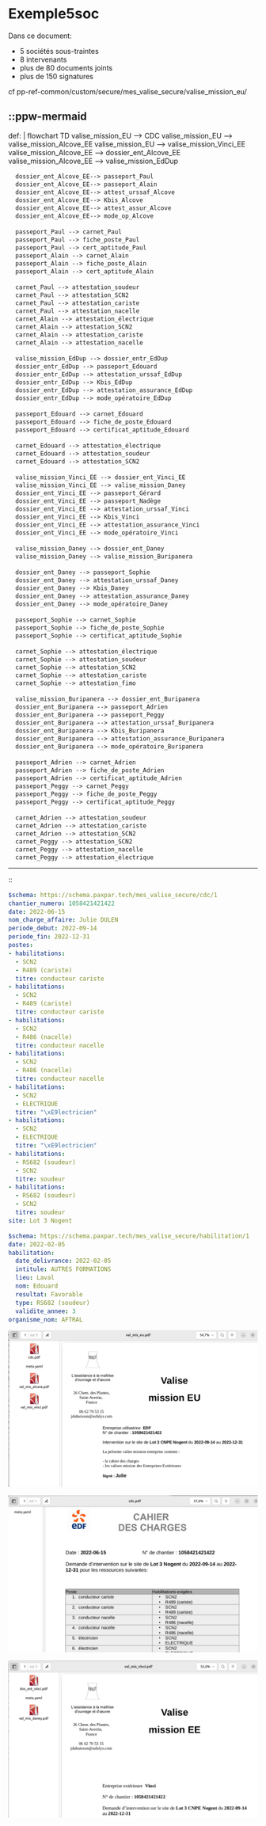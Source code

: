 # Exemple5soc

Dans ce document:
* 5 sociétés sous-traintes
* 8 intervenants
* plus de 80 documents joints
* plus de 150 signatures

cf pp-ref-common/custom/secure/mes_valise_secure/valise_mission_eu/


::ppw-mermaid
---
def: |
    flowchart TD
      valise_mission_EU --> CDC
      valise_mission_EU --> valise_mission_Alcove_EE 
      valise_mission_EU --> valise_mission_Vinci_EE
      valise_mission_Alcove_EE --> dossier_ent_Alcove_EE
      valise_mission_Alcove_EE --> valise_mission_EdDup

      dossier_ent_Alcove_EE--> passeport_Paul
      dossier_ent_Alcove_EE--> passeport_Alain
      dossier_ent_Alcove_EE--> attest_urssaf_Alcove
      dossier_ent_Alcove_EE--> Kbis_Alcove
      dossier_ent_Alcove_EE--> attest_assur_Alcove
      dossier_ent_Alcove_EE--> mode_op_Alcove                  

      passeport_Paul --> carnet_Paul
      passeport_Paul --> fiche_poste_Paul      
      passeport_Paul --> cert_aptitude_Paul
      passeport_Alain --> carnet_Alain
      passeport_Alain --> fiche_poste_Alain
      passeport_Alain --> cert_aptitude_Alain

      carnet_Paul --> attestation_soudeur
      carnet_Paul --> attestation_SCN2
      carnet_Paul --> attestation_cariste
      carnet_Paul --> attestation_nacelle
      carnet_Alain --> attestation_électrique
      carnet_Alain --> attestation_SCN2
      carnet_Alain --> attestation_cariste
      carnet_Alain --> attestation_nacelle

      valise_mission_EdDup --> dossier_entr_EdDup
      dossier_entr_EdDup --> passeport_Edouard  
      dossier_entr_EdDup --> attestation_urssaf_EdDup
      dossier_entr_EdDup --> Kbis_EdDup
      dossier_entr_EdDup --> attestation_assurance_EdDup
      dossier_entr_EdDup --> mode_opératoire_EdDup

      passeport_Edouard --> carnet_Edouard  
      passeport_Edouard --> fiche_de_poste_Edouard
      passeport_Edouard --> certificat_aptitude_Edouard 

      carnet_Edouard --> attestation_électrique    
      carnet_Edouard --> attestation_soudeur
      carnet_Edouard --> attestation_SCN2

      valise_mission_Vinci_EE --> dossier_ent_Vinci_EE
      valise_mission_Vinci_EE --> valise_mission_Daney
      dossier_ent_Vinci_EE --> passeport_Gérard  
      dossier_ent_Vinci_EE --> passeport_Nadège
      dossier_ent_Vinci_EE --> attestation_urssaf_Vinci
      dossier_ent_Vinci_EE --> Kbis_Vinci
      dossier_ent_Vinci_EE --> attestation_assurance_Vinci
      dossier_ent_Vinci_EE --> mode_opératoire_Vinci

      valise_mission_Daney --> dossier_ent_Daney
      valise_mission_Daney --> valise_mission_Buripanera 

      dossier_ent_Daney --> passeport_Sophie  
      dossier_ent_Daney --> attestation_urssaf_Daney
      dossier_ent_Daney --> Kbis_Daney
      dossier_ent_Daney --> attestation_assurance_Daney
      dossier_ent_Daney --> mode_opératoire_Daney

      passeport_Sophie --> carnet_Sophie  
      passeport_Sophie --> fiche_de_poste_Sophie
      passeport_Sophie --> certificat_aptitude_Sophie

      carnet_Sophie --> attestation_électrique    
      carnet_Sophie --> attestation_soudeur
      carnet_Sophie --> attestation_SCN2
      carnet_Sophie --> attestation_cariste
      carnet_Sophie --> attestation_fimo           

      valise_mission_Buripanera --> dossier_ent_Buripanera
      dossier_ent_Buripanera --> passeport_Adrien  
      dossier_ent_Buripanera --> passeport_Peggy
      dossier_ent_Buripanera --> attestation_urssaf_Buripanera
      dossier_ent_Buripanera --> Kbis_Buripanera
      dossier_ent_Buripanera --> attestation_assurance_Buripanera
      dossier_ent_Buripanera --> mode_opératoire_Buripanera

      passeport_Adrien --> carnet_Adrien  
      passeport_Adrien --> fiche_de_poste_Adrien
      passeport_Adrien --> certificat_aptitude_Adrien
      passeport_Peggy --> carnet_Peggy  
      passeport_Peggy --> fiche_de_poste_Peggy
      passeport_Peggy --> certificat_aptitude_Peggy

      carnet_Adrien --> attestation_soudeur
      carnet_Adrien --> attestation_cariste 
      carnet_Adrien --> attestation_SCN2
      carnet_Peggy --> attestation_SCN2
      carnet_Peggy --> attestation_nacelle      
      carnet_Peggy --> attestation_électrique                                                  
---
::



```yaml
$schema: https://schema.paxpar.tech/mes_valise_secure/cdc/1
chantier_numero: 1058421421422
date: 2022-06-15
nom_charge_affaire: Julie DULEN
periode_debut: 2022-09-14
periode_fin: 2022-12-31
postes:
- habilitations:
  - SCN2
  - R489 (cariste)
  titre: conducteur cariste
- habilitations:
  - SCN2
  - R489 (cariste)
  titre: conducteur cariste
- habilitations:
  - SCN2
  - R486 (nacelle)
  titre: conducteur nacelle
- habilitations:
  - SCN2
  - R486 (nacelle)
  titre: conducteur nacelle
- habilitations:
  - SCN2
  - ELECTRIQUE
  titre: "\xE9lectricien"
- habilitations:
  - SCN2
  - ELECTRIQUE
  titre: "\xE9lectricien"
- habilitations:
  - RS682 (soudeur)
  - SCN2
  titre: soudeur
- habilitations:
  - RS682 (soudeur)
  - SCN2
  titre: soudeur
site: Lot 3 Nogent
```


```yaml
$schema: https://schema.paxpar.tech/mes_valise_secure/habilitation/1
date: 2022-02-05
habilitation:
  date_delivrance: 2022-02-05
  intitule: AUTRES FORMATIONS
  lieu: Laval
  nom: Edouard
  resultat: Favorable
  type: RS682 (soudeur)
  validite_annee: 3
organisme_nom: AFTRAL
```

![ecran1.png](/valise_eu/ecran1.png)

![ecran2.png](/valise_eu/ecran2.png)

![ecran3.png](/valise_eu/ecran3.png)
